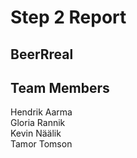 #  Step 2 Report

## BeerRreal

## Team Members

Hendrik Aarma<br>
Gloria Rannik<br>
Kevin Näälik<br>
Tamor Tomson<br>
